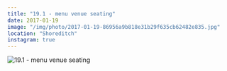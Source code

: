 ```yaml
---
title: "19.1 - menu venue seating"
date: 2017-01-19
image: "/img/photo/2017-01-19-86956a9b818e31b29f635cb62482e835.jpg"
location: "Shoreditch"
instagram: true
---
```


![19.1 - menu venue seating](/img/photo/2017-01-19-86956a9b818e31b29f635cb62482e835.jpg)
